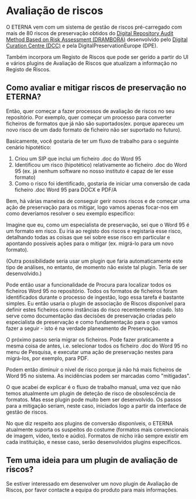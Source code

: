 # Avaliação de riscos

O ETERNA vem com um sistema de gestão de riscos pré-carregado com mais de 80 riscos de preservação obtidos do [Digital Repository Audit Method Based on Risk Assessment (DRAMBORA)](http://www.repositoryaudit.eu) desenvolvido pelo [Digital Curation Centre (DCC)](http://www.dcc.ac.uk) e pela DigitalPreservationEurope (DPE).

Também incorpora um Registo de Riscos que pode ser gerido a partir do UI e vários plugins de Avaliação de Riscos que atualizam a informação no Registo de Riscos.

## Como avaliar e mitigar riscos de preservação no ETERNA?

Então, quer começar a fazer processos de avaliação de riscos no seu repositório. Por exemplo, quer começar um processo para converter ficheiros de formatos que já não são suportados(ex. porque apareceu um novo risco de um dado formato de ficheiro não ser suportado no futuro).

Basicamente, você gostaria de ter um fluxo de trabalho para o seguinte cenário hipotético:

1. Criou um SIP que inclui um ficheiro .doc do Word 95
1. Identificou um risco (hipotético) relativamente ao ficheiro .doc do Word 95 (ex. já nenhum software no nosso instituto é capaz de ler esse formato)
1. Como o risco foi identificado, gostaria de iniciar uma conversão de cada ficheiro .doc Word 95 para DOCX e PDF/A

Bem, há várias maneiras de conseguir gerir novos riscos e de começar uma ação de preservação para os mitigar, logo vamos apenas focar-nos em como deveríamos resolver o seu exemplo específico:

Imagine que eu, como um especialista de preservação, sei que o Word 95 é um formato em risco. Eu iria ao registo dos riscos e registaria esse risco, detalhando todas as coisas que sei sobre esse risco em particular e apontando possíveis ações para o mitigar (ex. migrá-lo para um novo formato).

(Outra possibilidade seria usar um plugin que faria automaticamente este tipo de análises, no entanto, de momento não existe tal plugin. Teria de ser desenvolvido.)

Pode então usar a funcionalidade de Procura para localizar todos os ficheiros Word 95 no repositório. Todos os formatos de ficheiros foram identificados durante o processo de ingestão, logo essa tarefa é bastante simples. Eu então usaria o plugin de associação de Riscos disponível para definir estes ficheiros como instâncias do risco recentemente criado. Isto serve como documentação das decisões de preservação criadas pelo especialista de preservação e como fundamentação para o que vamos fazer a seguir - isto é na verdade planeamento de Preservação.

O próximo passo seria migrar os ficheiros. Pode fazer praticamente a mesma coisa de antes, i.e. selecionar todos os ficheiro .doc do Word 95 no menu de Pesquisa, e executar uma ação de preservação nestes para migrá-los, por exemplo, para PDF.

Podem então diminuir o nível de risco porque já não há mais ficheiros de Word 95 no sistema. As incidências podem ser marcadas como "mitigadas".

O que acabei de explicar é o fluxo de trabalho manual, uma vez que não temos atualmente um plugin de deteção de risco de obsolescência de formatos. Mas esse plugin pode muito bem ser desenvolvido. Os passos para a mitigação seriam, neste caso, iniciados logo a partir da interface de gestão de riscos.

No que diz respeito aos plugins de conversão disponíveis, o ETERNA atualmente suporta os suspeitos do costume (formatos mais convencionais de imagem, vídeo, texto e aúdio). Formatos de nicho irão sempre existir em cada instituição, e nesse caso, serão desenvolvidos plugins específicos.

## Tem uma ideia para um plugin de avaliação de riscos?

Se estiver interessado em desenvolver um novo plugin de Avaliação de Riscos, por favor contacte a equipa do produto para mais informações.
